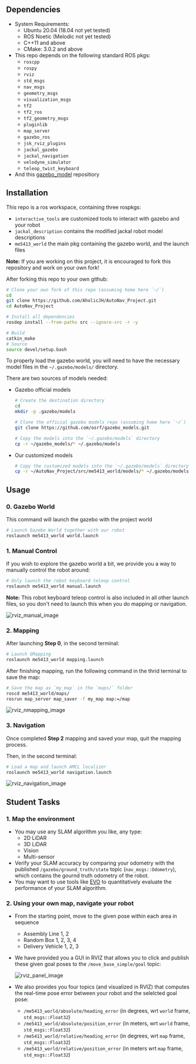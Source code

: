 
## Dependencies

* System Requirements:
  * Ubuntu 20.04 (18.04 not yet tested)
  * ROS Noetic (Melodic not yet tested)
  * C++11 and above
  * CMake: 3.0.2 and above
* This repo depends on the following standard ROS pkgs:
  * `roscpp`
  * `rospy`
  * `rviz`
  * `std_msgs`
  * `nav_msgs`
  * `geometry_msgs`
  * `visualization_msgs`
  * `tf2`
  * `tf2_ros`
  * `tf2_geometry_msgs`
  * `pluginlib`
  * `map_server`
  * `gazebo_ros`
  * `jsk_rviz_plugins`
  * `jackal_gazebo`
  * `jackal_navigation`
  * `velodyne_simulator`
  * `teleop_twist_keyboard`
* And this [gazebo_model](https://github.com/osrf/gazebo_models) repositiory

## Installation

This repo is a ros workspace, containing three rospkgs:

* `interactive_tools` are customized tools to interact with gazebo and your robot
* `jackal_description` contains the modified jackal robot model descriptions
* `me5413_world` the main pkg containing the gazebo world, and the launch files

**Note:** If you are working on this project, it is encouraged to fork this repository and work on your own fork!

After forking this repo to your own github:

```bash
# Clone your own fork of this repo (assuming home here `~/`)
cd
git clone https://github.com/AholicJH/AutoNav_Project.git
cd AutoNav_Project

# Install all dependencies
rosdep install --from-paths src --ignore-src -r -y

# Build
catkin_make
# Source 
source devel/setup.bash
```

To properly load the gazebo world, you will need to have the necessary model files in the `~/.gazebo/models/` directory.

There are two sources of models needed:

* Gazebo official models
  
  ```bash
  # Create the destination directory
  cd
  mkdir -p .gazebo/models

  # Clone the official gazebo models repo (assuming home here `~/`)
  git clone https://github.com/osrf/gazebo_models.git

  # Copy the models into the `~/.gazebo/models` directory
  cp -r ~/gazebo_models/* ~/.gazebo/models
  ```

* Our customized models

  ```bash
  # Copy the customized models into the `~/.gazebo/models` directory
  cp -r ~/AutoNav_Project/src/me5413_world/models/* ~/.gazebo/models
  ```

## Usage

### 0. Gazebo World

This command will launch the gazebo with the project world

```bash
# Launch Gazebo World together with our robot
roslaunch me5413_world world.launch
```

### 1. Manual Control

If you wish to explore the gazebo world a bit, we provide you a way to manually control the robot around:

```bash
# Only launch the robot keyboard teleop control
roslaunch me5413_world manual.launch
```

**Note:** This robot keyboard teleop control is also included in all other launch files, so you don't need to launch this when you do mapping or navigation.

![rviz_manual_image](src/me5413_world/media/rviz_manual.png)

### 2. Mapping

After launching **Step 0**, in the second terminal:

```bash
# Launch GMapping
roslaunch me5413_world mapping.launch
```

After finishing mapping, run the following command in the thrid terminal to save the map:

```bash
# Save the map as `my_map` in the `maps/` folder
roscd me5413_world/maps/
rosrun map_server map_saver -f my_map map:=/map
```

![rviz_nmapping_image](src/me5413_world/media/rviz_mapping.png)

### 3. Navigation

Once completed **Step 2** mapping and saved your map, quit the mapping process.

Then, in the second terminal:

```bash
# Load a map and launch AMCL localizer
roslaunch me5413_world navigation.launch
```

![rviz_navigation_image](src/me5413_world/media/rviz_navigation.png)

## Student Tasks

### 1. Map the environment

* You may use any SLAM algorithm you like, any type:
  * 2D LiDAR
  * 3D LiDAR
  * Vision
  * Multi-sensor
* Verify your SLAM accuracy by comparing your odometry with the published `/gazebo/ground_truth/state` topic (`nav_msgs::Odometry`), which contains the gournd truth odometry of the robot.
* You may want to use tools like [EVO](https://github.com/MichaelGrupp/evo) to quantitatively evaluate the performance of your SLAM algorithm.

### 2. Using your own map, navigate your robot

* From the starting point, move to the given pose within each area in sequence
  * Assembly Line 1, 2
  * Random Box 1, 2, 3, 4
  * Delivery Vehicle 1, 2, 3
* We have provided you a GUI in RVIZ that allows you to click and publish these given goal poses to the `/move_base_simple/goal` topic:
  
  ![rviz_panel_image](src/me5413_world/media/rviz_panel.png)

* We also provides you four topics (and visualized in RVIZ) that computes the real-time pose error between your robot and the selelcted goal pose:
  * `/me5413_world/absolute/heading_error` (in degrees, wrt `world` frame, `std_msgs::Float32`)
  * `/me5413_world/absolute/position_error` (in meters, wrt `world` frame, `std_msgs::Float32`)
  * `/me5413_world/relative/heading_error` (in degrees, wrt `map` frame, `std_msgs::Float32`)
  * `/me5413_world/relative/position_error` (in meters wrt `map` frame, `std_msgs::Float32`)

